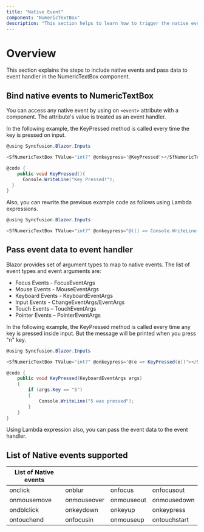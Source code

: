 ```yaml
---
title: "Native Event"
component: "NumericTextBox"
description: "This section helps to learn how to trigger the native events in ASP.NET Core Blazor application"
---
```


# Overview

This section explains the steps to include native events and pass data to event handler in the NumericTextBox component.

## Bind native events to NumericTextBox

You can access any native event by using on `<event>` attribute with a component. The attribute's value is treated as an event handler.

In the following example, the KeyPressed method is called every time the key is pressed on input.

```csharp
@using Syncfusion.Blazor.Inputs

<SfNumericTextBox TValue="int?" @onkeypress='@KeyPressed'></SfNumericTextBox>

@code {
    public void KeyPressed(){
      Console.WriteLine("Key Pressed!");
  }
}
```

Also, you can rewrite the previous example code as follows using Lambda expressions.

```csharp
@using Syncfusion.Blazor.Inputs

<SfNumericTextBox TValue="int?" @onkeypress="@(() => Console.WriteLine("Key Pressed!"))"></SfNumericTextBox>
```

## Pass event data to event handler

Blazor provides set of argument types to map to native events. The list of event types and event arguments are:

* Focus Events - FocusEventArgs
* Mouse Events - MouseEventArgs
* Keyboard Events - KeyboardEventArgs
* Input Events - ChangeEventArgs/EventArgs
* Touch Events – TouchEventArgs
* Pointer Events – PointerEventArgs

In the following example, the KeyPressed method is called every time any key is pressed inside input. But the message will be printed when you press "n" key.

```csharp
@using Syncfusion.Blazor.Inputs

<SfNumericTextBox TValue="int?" @onkeypress='@(e => KeyPressed(e))'></SfNumericTextBox>

@code {
    public void KeyPressed(KeyboardEventArgs args)
    {
        if (args.Key == "5")
        {
            Console.WriteLine("5 was pressed");
        }
    }
}
```

Using Lambda expression also, you can pass the event data to the event handler.

## List of Native events supported

| List of Native events |  |  | |
| --- | --- | --- | --- |
| onclick | onblur | onfocus | onfocusout |
| onmousemove | onmouseover | onmouseout | onmousedown | onmouseup |
| ondblclick | onkeydown | onkeyup | onkeypress |
| ontouchend | onfocusin | onmouseup | ontouchstart |
